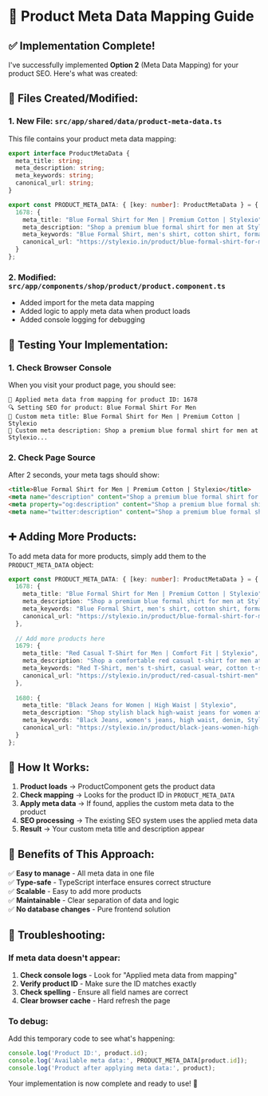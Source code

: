 # 🎯 Product Meta Data Mapping Guide

## ✅ **Implementation Complete!**

I've successfully implemented **Option 2** (Meta Data Mapping) for your product SEO. Here's what was created:

## 📁 **Files Created/Modified:**

### **1. New File: `src/app/shared/data/product-meta-data.ts`**
This file contains your product meta data mapping:

```typescript
export interface ProductMetaData {
  meta_title: string;
  meta_description: string;
  meta_keywords: string;
  canonical_url: string;
}

export const PRODUCT_META_DATA: { [key: number]: ProductMetaData } = {
  1678: {
    meta_title: "Blue Formal Shirt for Men | Premium Cotton | Stylexio",
    meta_description: "Shop a premium blue formal shirt for men at Stylexio. Soft cotton, tailored fit, work-ready design. Available in all sizes. Easy returns. Order today.",
    meta_keywords: "Blue Formal Shirt, men's shirt, cotton shirt, formal wear, Stylexio",
    canonical_url: "https://stylexio.in/product/blue-formal-shirt-for-men-premium-cotton-stylexio"
  }
};
```

### **2. Modified: `src/app/components/shop/product/product.component.ts`**
- Added import for the meta data mapping
- Added logic to apply meta data when product loads
- Added console logging for debugging

## 🧪 **Testing Your Implementation:**

### **1. Check Browser Console**
When you visit your product page, you should see:
```
🎯 Applied meta data from mapping for product ID: 1678
🔍 Setting SEO for product: Blue Formal Shirt For Men
📝 Custom meta title: Blue Formal Shirt for Men | Premium Cotton | Stylexio
📝 Custom meta description: Shop a premium blue formal shirt for men at Stylexio...
```

### **2. Check Page Source**
After 2 seconds, your meta tags should show:
```html
<title>Blue Formal Shirt for Men | Premium Cotton | Stylexio</title>
<meta name="description" content="Shop a premium blue formal shirt for men at Stylexio. Soft cotton, tailored fit, work-ready design. Available in all sizes. Easy returns. Order today.">
<meta property="og:description" content="Shop a premium blue formal shirt for men at Stylexio. Soft cotton, tailored fit, work-ready design. Available in all sizes. Easy returns. Order today.">
<meta name="twitter:description" content="Shop a premium blue formal shirt for men at Stylexio. Soft cotton, tailored fit, work-ready design. Available in all sizes. Easy returns. Order today.">
```

## ➕ **Adding More Products:**

To add meta data for more products, simply add them to the `PRODUCT_META_DATA` object:

```typescript
export const PRODUCT_META_DATA: { [key: number]: ProductMetaData } = {
  1678: {
    meta_title: "Blue Formal Shirt for Men | Premium Cotton | Stylexio",
    meta_description: "Shop a premium blue formal shirt for men at Stylexio...",
    meta_keywords: "Blue Formal Shirt, men's shirt, cotton shirt, formal wear, Stylexio",
    canonical_url: "https://stylexio.in/product/blue-formal-shirt-for-men-premium-cotton-stylexio"
  },
  
  // Add more products here
  1679: {
    meta_title: "Red Casual T-Shirt for Men | Comfort Fit | Stylexio",
    meta_description: "Shop a comfortable red casual t-shirt for men at Stylexio. Soft cotton, relaxed fit, perfect for everyday wear. Available in all sizes.",
    meta_keywords: "Red T-Shirt, men's t-shirt, casual wear, cotton t-shirt, Stylexio",
    canonical_url: "https://stylexio.in/product/red-casual-tshirt-men"
  },
  
  1680: {
    meta_title: "Black Jeans for Women | High Waist | Stylexio",
    meta_description: "Shop stylish black high-waist jeans for women at Stylexio. Premium denim, flattering fit, perfect for any occasion.",
    meta_keywords: "Black Jeans, women's jeans, high waist, denim, Stylexio",
    canonical_url: "https://stylexio.in/product/black-jeans-women-high-waist"
  }
};
```

## 🎯 **How It Works:**

1. **Product loads** → ProductComponent gets the product data
2. **Check mapping** → Looks for the product ID in `PRODUCT_META_DATA`
3. **Apply meta data** → If found, applies the custom meta data to the product
4. **SEO processing** → The existing SEO system uses the applied meta data
5. **Result** → Your custom meta title and description appear

## 🚀 **Benefits of This Approach:**

✅ **Easy to manage** - All meta data in one file  
✅ **Type-safe** - TypeScript interface ensures correct structure  
✅ **Scalable** - Easy to add more products  
✅ **Maintainable** - Clear separation of data and logic  
✅ **No database changes** - Pure frontend solution  

## 🔧 **Troubleshooting:**

### **If meta data doesn't appear:**
1. **Check console logs** - Look for "Applied meta data from mapping"
2. **Verify product ID** - Make sure the ID matches exactly
3. **Check spelling** - Ensure all field names are correct
4. **Clear browser cache** - Hard refresh the page

### **To debug:**
Add this temporary code to see what's happening:
```typescript
console.log('Product ID:', product.id);
console.log('Available meta data:', PRODUCT_META_DATA[product.id]);
console.log('Product after applying meta data:', product);
```

Your implementation is now complete and ready to use! 🎉
